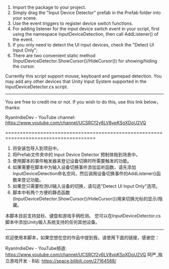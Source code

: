 1. Import the package to your project. 
2. Simply drag the "Input Device Detector" prefab in the Prefab folder into your scene.
3. Use the event triggers to register device switch functions. 
4. For adding listener for the input device switch event in your script, first using the namespace InputDeviceDetection, then call AddListener() of the event.
5. If you only need to detect the UI input devices, check the "Detect UI Input Only";
6. There are two convenient static method (InputDeviceDetector.ShowCursor()/HideCursor()) for showing/hiding the cursor. 

Currently this script support mouse, keyboard and gamepad detection. 
You may add any other devices that Unity Input System supported in the InputDeviceDetector.cs script. 

--------
You are free to credit me or not. 
If you wish to do this, use this link below，thanks: 

RyanIndieDev - YouTube channel: https://www.youtube.com/channel/UCSRCf2y6LV8vpKSoXDoU2VQ

=====================================================================================

1. 将安装包导入到项目中。
2. 将Prefab文件夹中的 Input Device Detector 预制体拖到场景中。
3. 使用脚本的事件触发器来登记设备切换时所需要触发的功能。
4. 如果需要在脚本中为输入设备切换事件添加监听函数，请先添加InputDeviceDetection命名空间，然后调用设备切换事件的AddListener()函数来登记功能。
5. 如果您只需要检测UI输入设备的切换，请勾选"Detect UI Input Only"选项。
6. 脚本中有两个方便的静态函数(InputDeviceDetector.ShowCursor()/HideCursor())用来切换光标的显示/隐藏。

本脚本目前支持鼠标、键盘和游戏手柄检测。
您可以在InputDeviceDetector.cs脚本中添加Unity输入系统支持的任何其他设备。

--------
欢迎使用本脚本，如果您想在您的作品中提到我，请使用下面的链接，感谢您：

RyanIndieDev - YouTube频道: https://www.youtube.com/channel/UCSRCf2y6LV8vpKSoXDoU2VQ
阿严_独立游戏开发 - B站: https://space.bilibili.com/27164588/